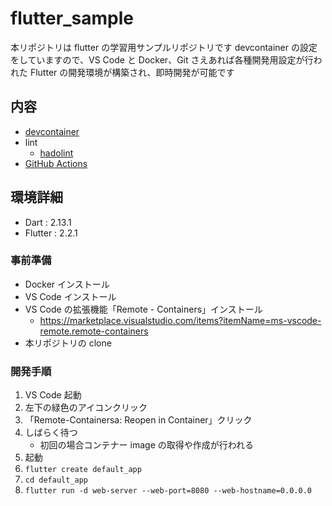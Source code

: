 # flutter_sample

本リポジトリは flutter の学習用サンプルリポジトリです
devcontainer の設定をしていますので、VS Code と Docker、Git さえあれば各種開発用設定が行われた Flutter の開発環境が構築され、即時開発が可能です

## 内容

- [devcontainer](https://code.visualstudio.com/docs/remote/containers)
- lint
  - [hadolint](https://github.com/hadolint/hadolint)
- [GitHub Actions](https://github.co.jp/features/actions)

## 環境詳細

- Dart : 2.13.1
- Flutter : 2.2.1

### 事前準備

- Docker インストール
- VS Code インストール
- VS Code の拡張機能「Remote - Containers」インストール
  - https://marketplace.visualstudio.com/items?itemName=ms-vscode-remote.remote-containers
- 本リポジトリの clone

### 開発手順

1. VS Code 起動
2. 左下の緑色のアイコンクリック
3. 「Remote-Containersa: Reopen in Container」クリック
4. しばらく待つ
   - 初回の場合コンテナー image の取得や作成が行われる
5. 起動
6. `flutter create default_app`
7. `cd default_app`
8. `flutter run -d web-server --web-port=8080 --web-hostname=0.0.0.0`
